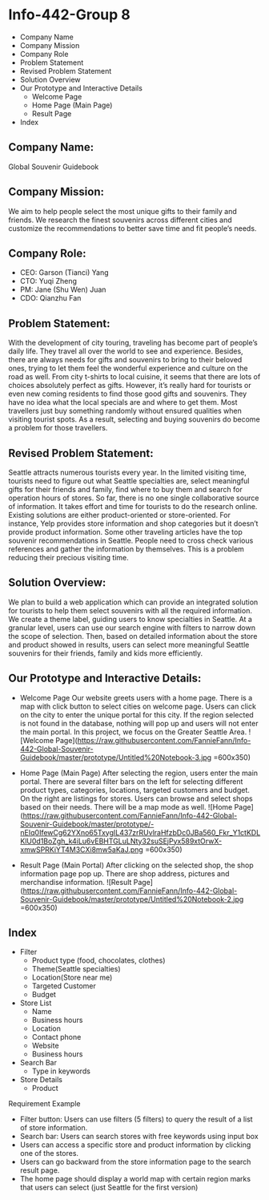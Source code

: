 # Info-442-Group 8
- Company Name
- Company Mission
- Company Role
- Problem Statement
- Revised Problem Statement
- Solution Overview
- Our Prototype and Interactive Details
	* Welcome Page
	* Home Page (Main Page)
	* Result Page
- Index

## Company Name:
Global Souvenir Guidebook

## Company Mission:
We aim to help people select the most unique gifts to their family and friends. We research the finest souvenirs across different cities and customize the recommendations to better save time and fit people’s needs.    

## Company Role:
* CEO: Garson (Tianci) Yang
* CTO: Yuqi Zheng
* PM: Jane (Shu Wen) Juan
* CDO: Qianzhu Fan

## Problem Statement:
With the development of city touring, traveling has become part of people’s daily life. They travel all over the world to see and experience. Besides, there are always needs for gifts and souvenirs to bring to their beloved ones, trying to let them feel the wonderful experience and culture on the road as well. From city t-shirts to local cuisine, it seems that there are lots of choices absolutely perfect as gifts. However, it’s really hard for tourists or even new coming residents to find those good gifts and souvenirs. They have no idea what the local specials are and where to get them. Most travellers just buy something randomly without ensured qualities when visiting tourist spots. As a result, selecting and buying souvenirs do become a problem for those travellers.


## Revised Problem Statement:
Seattle attracts numerous tourists every year. In the limited visiting time, tourists need to figure out what Seattle specialties are, select meaningful gifts for their friends and family, find where to buy them and search for operation hours of stores. So far, there is no one single collaborative source of information. It takes effort and time for tourists to do the research online. Existing solutions are either product-oriented or store-oriented. For instance, Yelp provides store information and shop categories but it doesn’t provide product information. Some other traveling articles have the top souvenir recommendations in Seattle. People need to cross check various references and gather the information by themselves. This is a problem reducing their precious visiting time.  

## Solution Overview:
We plan to build a web application which can provide an integrated solution for tourists to help them select souvenirs with all the required information. We create a theme label, guiding users to know specialties in Seattle. At a granular level, users can use our search engine with filters to narrow down the scope of selection. Then, based on detailed information about the store and product showed in results, users can select more meaningful Seattle souvenirs for their friends, family and kids more efficiently.   

## Our Prototype and Interactive Details:
* Welcome Page 
Our website greets users with a home page. There is a map with click button to select cities on welcome page. Users can click on the city to enter the unique portal for this city. If the region selected is not found in the database, nothing will pop up and users will not enter the main portal. In this project, we focus on the Greater Seattle Area. 
![Welcome Page](https://raw.githubusercontent.com/FannieFann/Info-442-Global-Souvenir-Guidebook/master/prototype/Untitled%20Notebook-3.jpg =600x350)

* Home Page (Main Page)
After selecting the region, users enter the main portal. There are several filter bars on the left for selecting different product types, categories, locations, targeted customers and budget. On the right are listings for stores. Users can browse and select shops based on their needs. There will be a map mode as well.
![Home Page](https://raw.githubusercontent.com/FannieFann/Info-442-Global-Souvenir-Guidebook/master/prototype/-nEIq0IfewCg62YXno65TxygIL437zrRUvlraHfzbDc0JBa560_Fkr_Y1ctKDLKlU0d1BoZgh_k4iLu6vEBHTGLuLNty32suSEjPyx589xtOrwX-xmwSPRKiYT4M3CXi8mw5aKaJ.png =600x350)

* Result Page (Main Portal)
After clicking on the selected shop, the shop information page pop up. There are shop address, pictures and merchandise information.
![Result Page](https://raw.githubusercontent.com/FannieFann/Info-442-Global-Souvenir-Guidebook/master/prototype/Untitled%20Notebook-2.jpg =600x350)


## Index
* Filter
	* Product type (food, chocolates, clothes)
	* Theme(Seattle specialties)
	* Location(Store near me)
	* Targeted Customer
	* Budget 
* Store List
	* Name
	* Business hours 
	* Location
	* Contact phone
	* Website 
	* Business hours 
* Search Bar
	* Type in keywords
* Store Details
	* Product
	
	
Requirement Example 
* Filter button: Users can use filters (5 filters) to query the result of a list of store information. 
* Search bar: Users can search stores with free keywords using input box
* Users can access a specific store and product information by clicking one of the stores.
* Users can go backward from the store information page to the search result page.
* The home page should display a world map with certain region marks that users can select (just Seattle for the first version)








